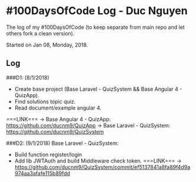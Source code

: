# #100DaysOfCode Log - Duc Nguyen
The log of my #100DaysOfCode (to keep separate from main repo and let others fork a clean version).

Started on Jan 08, Monday, 2018.

## Log

###D1: (8/1/2018)
+ Create base project (Base Laravel - QuizSystem && Base Angular 4 - QuizApp). 
+ Find solutions topic quiz. 
+ Read document/example angular 4.

===LINK===
-> Base Angular 4 - QuizApp: https://github.com/ducnm9/QuizApp
-> Base Laravel - QuizSystem: https://github.com/ducnm9/QuizSystem

###D2: (9/1/2018)
Base Laravel - QuizSystem:
+ Build function register/login
+ Add lib JWTAuth and build Middleware check token. 
===LINK===
-> https://github.com/ducnm9/QuizSystem/commit/ef5137841a8fa89f4d9a974aa3afafe115b89fdd

